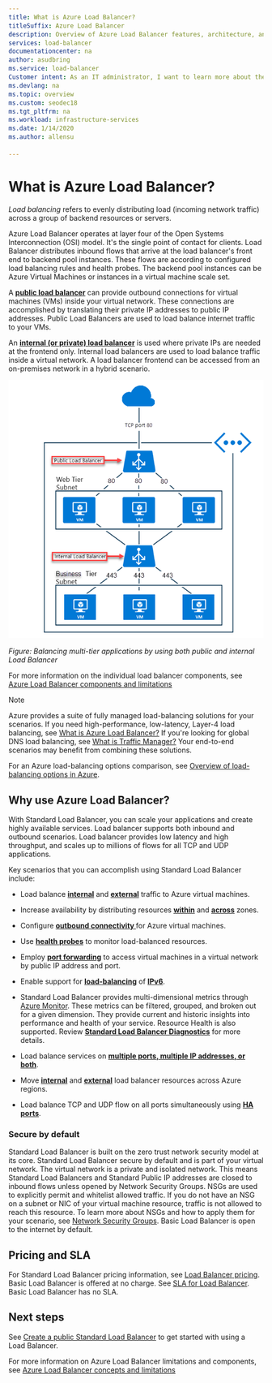 ```yaml
---
title: What is Azure Load Balancer?
titleSuffix: Azure Load Balancer
description: Overview of Azure Load Balancer features, architecture, and implementation. Learn how the Load Balancer works and how to use it in the cloud.
services: load-balancer
documentationcenter: na
author: asudbring
ms.service: load-balancer
Customer intent: As an IT administrator, I want to learn more about the Azure Load Balancer service and what I can use it for. 
ms.devlang: na
ms.topic: overview
ms.custom: seodec18
ms.tgt_pltfrm: na
ms.workload: infrastructure-services
ms.date: 1/14/2020
ms.author: allensu

---
```


# What is Azure Load Balancer?

*Load balancing* refers to evenly distributing load (incoming network traffic) across a group of backend resources or servers. 

Azure Load Balancer operates at layer four of the Open Systems Interconnection (OSI) model. It's the single point of contact for clients. Load Balancer distributes inbound flows that arrive at the load balancer's front end to backend pool instances. These flows are according to configured load balancing rules and health probes. The backend pool instances can be Azure Virtual Machines or instances in a virtual machine scale set.

A **[public load balancer](./concepts-limitations.md#publicloadbalancer)** can provide outbound connections for virtual machines (VMs) inside your virtual network. These connections are accomplished by translating their private IP addresses to public IP addresses. Public Load Balancers are used to load balance internet traffic to your VMs.

An **[internal (or private) load balancer](./concepts-limitations.md#internalloadbalancer)** is used where private IPs are needed at the frontend only. Internal load balancers are used to load balance traffic inside a virtual network. A load balancer frontend can be accessed from an on-premises network in a hybrid scenario.

<div align="center">
  <img src='./media/load-balancer-overview/IC744147.png'>
</div>

*Figure: Balancing multi-tier applications by using both public and internal Load Balancer*

For more information on the individual load balancer components, see [Azure Load Balancer components and limitations](./concepts-limitations.md)

>[!NOTE]
> Azure provides a suite of fully managed load-balancing solutions for your scenarios. If you need high-performance, low-latency, Layer-4 load balancing, see [What is Azure Load Balancer?](../load-balancer/load-balancer-overview.md) If you're looking for global DNS load balancing, see [What is Traffic Manager?](../traffic-manager/traffic-manager-overview.md) Your end-to-end scenarios may benefit from combining these solutions.
>
> For an Azure load-balancing options comparison, see [Overview of load-balancing options in Azure](https://docs.microsoft.com/azure/architecture/guide/technology-choices/load-balancing-overview).

## Why use Azure Load Balancer?
With Standard Load Balancer, you can scale your applications and create highly available services. 
Load balancer supports both inbound and outbound scenarios. Load balancer provides low latency and high throughput, and scales up to millions of flows for all TCP and UDP applications.

Key scenarios that you can accomplish using Standard Load Balancer include:

- Load balance **[internal](https://docs.microsoft.com/azure/load-balancer/tutorial-load-balancer-standard-manage-portal)** and **[external](https://docs.microsoft.com/azure/load-balancer/tutorial-load-balancer-standard-internal-portal)** traffic to Azure virtual machines.

- Increase availability by distributing resources **[within](https://docs.microsoft.com/azure/load-balancer/tutorial-load-balancer-standard-public-zonal-portal)** and **[across](https://docs.microsoft.com/azure/load-balancer/tutorial-load-balancer-standard-public-zone-redundant-portal)** zones.

- Configure **[outbound connectivity ](https://docs.microsoft.com/azure/load-balancer/load-balancer-outbound-connections)** for Azure virtual machines.

- Use **[health probes](https://docs.microsoft.com/azure/load-balancer/load-balancer-custom-probe-overview)** to monitor load-balanced resources.

- Employ **[port forwarding](https://docs.microsoft.com/azure/load-balancer/tutorial-load-balancer-port-forwarding-portal)** to access virtual machines in a virtual network by public IP address and port.

- Enable support for **[load-balancing](https://docs.microsoft.com/azure/virtual-network/virtual-network-ipv4-ipv6-dual-stack-standard-load-balancer-powershell)** of **[IPv6](https://docs.microsoft.com/azure/virtual-network/ipv6-overview)**.

- Standard Load Balancer provides multi-dimensional metrics through [Azure Monitor](https://docs.microsoft.com/azure/azure-monitor/overview).  These metrics can be filtered, grouped, and broken out for a given dimension.  They provide current and historic insights into performance and health of your service.  Resource Health is also supported. Review **[Standard Load Balancer Diagnostics](load-balancer-standard-diagnostics.md)** for more details.

- Load balance services on **[multiple ports, multiple IP addresses, or both](https://docs.microsoft.com/azure/load-balancer/load-balancer-multivip-overview)**.

- Move **[internal](https://docs.microsoft.com/azure/load-balancer/move-across-regions-internal-load-balancer-portal)** and **[external](https://docs.microsoft.com/azure/load-balancer/move-across-regions-external-load-balancer-portal)** load balancer resources across Azure regions.

- Load balance TCP and UDP flow on all ports simultaneously using **[HA ports](https://docs.microsoft.com/azure/load-balancer/load-balancer-ha-ports-overview)**.

### <a name="securebydefault"></a>Secure by default

Standard Load Balancer is built on the zero trust network security model at its core. Standard Load Balancer secure by default and is part of your virtual network. The virtual network is a private and isolated network.  This means Standard Load Balancers and Standard Public IP addresses are closed to inbound flows unless opened by Network Security Groups. NSGs are used to explicitly permit and whitelist allowed traffic.  If you do not have an NSG on a subnet or NIC of your virtual machine resource, traffic is not allowed to reach this resource. To learn more about NSGs and how to apply them for your scenario, see [Network Security Groups](../virtual-network/security-overview.md).
Basic Load Balancer is open to the internet by default.


## Pricing and SLA

For Standard Load Balancer pricing information, see [Load Balancer pricing](https://azure.microsoft.com/pricing/details/load-balancer/).
Basic Load Balancer is offered at no charge.
See [SLA for Load Balancer](https://aka.ms/lbsla). Basic Load Balancer has no SLA.

## Next steps

See [Create a public Standard Load Balancer](quickstart-load-balancer-standard-public-portal.md) to get started with using a Load Balancer.

For more information on Azure Load Balancer limitations and components, see [Azure Load Balancer concepts and limitations](./concepts-limitations.md)
